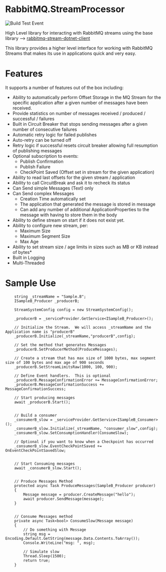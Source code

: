 # RabbitMQ.StreamProcessor

![Build Test Event](https://github.com/slugent/RabbitMQ.StreamProcessor/actions/workflows/buildtest.yml/badge.svg?event=push)

High Level library for interacting with RabbitMQ streams using the base library --> [rabbitmq-stream-dotnet-client](https://github.com/rabbitmq/rabbitmq-stream-dotnet-client)

This library provides a higher level interface for working with RabbitMQ Streams that makes its use in applications quick and very easy.

# Features
It supports a number of features out of the box including:
* Ability to automatically perform Offset Storage in the MQ Stream for the specific application after a given number of messages have been received.
* Provide statistics on number of messages received / produced / successful / failures
* Built in Circuit Breaker that stops sending messages after a given number of consecutive failures
* Automatic retry logic for failed publishes
* Auto-retry can be turned off
* Retry logic if successful resets circuit breaker allowing full resumption of publishing messages
* Optional subscription to events:
    * Publish Confirmation
    * Publish Failure
    * CheckPoint Saved (Offset set in stream for the given application)
* Ability to read last offsets for the given stream / application
* Ability to call CircuitBreak and ask it to recheck its status
* Can Send simple Messages (Text) only
* Can Send complex Messages
    * Creation Time automatically set
    * The application that generated the message is stored in message
    * Can add any number of additional ApplicationProperties to the message with having to store them in the body
* Ability to define stream on start if it does not exist yet.
* Ability to configure new stream, per:
    * Maximum Size
    * Maximum Segment Size
    * Max Age
* Ability to set stream size / age limits in sizes such as MB or KB instead of bytes*
* Built in Logging
* Multi-Threaded



# Sample Use
```
    string _streamName = "Sample.B";
    ISampleB_Producer _producerB;
    
    StreamSystemConfig config = new StreamSystemConfig();

    _producerB = _serviceProvider.GetService<ISampleB_Producer>();

    // Initialize the Stream.  We will access _streamName and the Application name is "producerB"
    _producerB.Initialize(_streamName,"producerB",config);

    // Set the method that generates Messages
    _producerB.SetProducerMethod(ProduceMessages);

    // Create a stream that has max size of 1000 bytes, max segment size of 100 bytes and max age of 900 seconds
    _producerB.SetStreamLimitsRaw(1000, 100, 900);

    // Define Event handlers.  This is optional
    _producerB.MessageConfirmationError += MessageConfirmationError;
    _producerB.MessageConfirmationSuccess += MessageConfirmationSuccess;

    // Start producing messages
    await _producerB.Start();


    // Build a consumer
    _consumerB_slow = _serviceProvider.GetService<ISampleB_Consumer>();
    _consumerB_slow.Initialize(_streamName, "consumer_slow",config);
    _consumerB_slow.SetConsumptionHandler(ConsumeSlow);

    // Optional if you want to know when a Checkpoint has occurred
    _consumerB_slow.EventCheckPointSaved += OnEventCheckPointSavedSlow;


    // Start Consuming messages
    await _consumerB_slow.Start();


    // Produce Messages Method
    protected async Task ProduceMessages(SampleB_Producer producer)
    {
        Message message = producer.CreateMessage("hello");
        await producer.SendMessage(message);
    }


    // Consume Messages method
    private async Task<bool> ConsumeSlow(Message message)
    {
        // Do something with Message
        string msg = Encoding.Default.GetString(message.Data.Contents.ToArray());
        Console.WriteLine("msg: ", msg);

        // Simulate slow
        Thread.Sleep(1500);
        return true;
    }
```